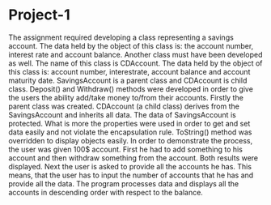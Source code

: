 # Project-1

The assignment required developing a class representing a savings account. The data held
by the object of this class is: the account number, interest rate and account balance. Another class
must have been developed as well. The name of this class is CDAccount. The data held by the object of
this class is: account number, interestrate, account balance and account maturity date.
SavingsAccount is a parent class and CDAccount is child class. Deposit() and Withdraw()
methods were developed in order to give the users the ability add/take money to/from their
accounts.
Firstly the parent class was created. CDAccount (a child class) derives from the
SavingsAccount and inherits all data. The data of SavingsAccount is protected. What is more the
properties were used in order to get and set data easily and not violate the encapsulation rule.
ToString() method was overridden to display objects easily.
In order to demonstrate the process, the user was given 100$ account. First he had to add
something to his account and then withdraw something from the account. Both results were
displayed. Next the user is asked to provide all the accounts he has. This means, that the user has
to input the number of accounts that he has and provide all the data. The program processes data
and displays all the accounts in descending order with respect to the balance.
